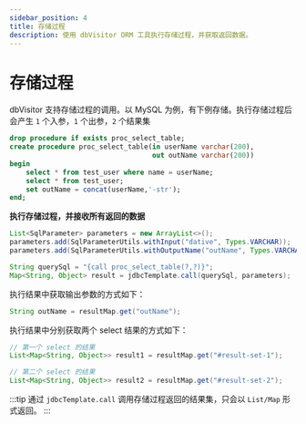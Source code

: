 ```yaml
---
sidebar_position: 4
title: 存储过程
description: 使用 dbVisitor ORM 工具执行存储过程，并获取返回数据。
---
```


# 存储过程

dbVisitor 支持存储过程的调用。以 MySQL 为例，有下例存储。执行存储过程后会产生 `1` 个入参，`1` 个出参，`2` 个结果集

```sql
drop procedure if exists proc_select_table;
create procedure proc_select_table(in userName varchar(200),
                                   out outName varchar(200))
begin
    select * from test_user where name = userName;
    select * from test_user;
    set outName = concat(userName,'-str');
end;
```

**执行存储过程，并接收所有返回的数据**

```java
List<SqlParameter> parameters = new ArrayList<>();
parameters.add(SqlParameterUtils.withInput("dative", Types.VARCHAR));
parameters.add(SqlParameterUtils.withOutputName("outName", Types.VARCHAR));

String querySql = "{call proc_select_table(?,?)}";
Map<String, Object> result = jdbcTemplate.call(querySql, parameters);
```

执行结果中获取输出参数的方式如下：

```java
String outName = resultMap.get("outName");
```

执行结果中分别获取两个 select 结果的方式如下：

```java
// 第一个 select 的结果
List<Map<String, Object>> result1 = resultMap.get("#result-set-1");

// 第二个 select 的结果
List<Map<String, Object>> result2 = resultMap.get("#result-set-2");
```

:::tip
通过 `jdbcTemplate.call` 调用存储过程返回的结果集，只会以 `List/Map` 形式返回。
:::

